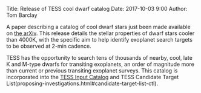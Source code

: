 Title: Release of TESS cool dwarf catalog
Date: 2017-10-03 9:00
Author: Tom Barclay

A paper describing a catalog of cool dwarf stars just been made available on [the arXiv](https://arxiv.org/abs/1710.00193). This release details the stellar properties of dwarf stars cooler than 4000K, with the specific aim to help identify exoplanet search targets to be observed at 2-min cadence.

TESS has the opportunity to search tens of thousands of nearby, cool, late K and M-type dwarfs for transiting exoplanets, an order of magnitude more than current or previous transiting exoplanet surveys. This  catalog is incorporated into the [TESS Input Catalog](proposing-investigations.html#tess-input-catalog-tic) and TESS Candidate Target List(proposing-investigations.html#candidate-target-list-ctl).